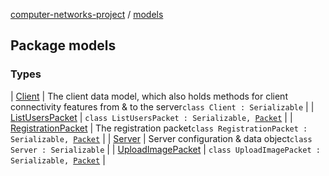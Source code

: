 [computer-networks-project](../index.md) / [models](./index.md)

## Package models

### Types

| [Client](-client/index.md) | The client data model, which also holds methods for client connectivity features from &amp; to the server`class Client : Serializable` |
| [ListUsersPacket](-list-users-packet/index.md) | `class ListUsersPacket : Serializable, `[`Packet`](../interfaces/-packet/index.md) |
| [RegistrationPacket](-registration-packet/index.md) | The registration packet`class RegistrationPacket : Serializable, `[`Packet`](../interfaces/-packet/index.md) |
| [Server](-server/index.md) | Server configuration &amp; data object`class Server : Serializable` |
| [UploadImagePacket](-upload-image-packet/index.md) | `class UploadImagePacket : Serializable, `[`Packet`](../interfaces/-packet/index.md) |

